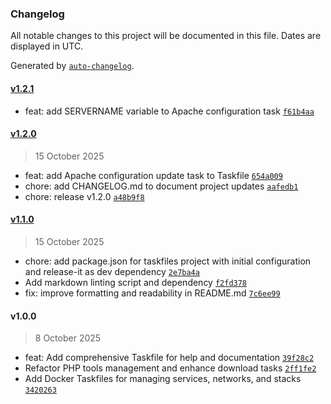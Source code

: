 ### Changelog

All notable changes to this project will be documented in this file. Dates are displayed in UTC.

Generated by [`auto-changelog`](https://github.com/CookPete/auto-changelog).

#### [v1.2.1](https://github.com/koromerzhin/taskfiles/compare/v1.2.0...v1.2.1)

- feat: add SERVERNAME variable to Apache configuration task [`f61b4aa`](https://github.com/koromerzhin/taskfiles/commit/f61b4aae79ebd1f65000b651f6a02a7e363fd7bd)

#### [v1.2.0](https://github.com/koromerzhin/taskfiles/compare/v1.1.0...v1.2.0)

> 15 October 2025

- feat: add Apache configuration update task to Taskfile [`654a009`](https://github.com/koromerzhin/taskfiles/commit/654a00942930c1563176440b7b9a959ff5aa6f06)
- chore: add CHANGELOG.md to document project updates [`aafedb1`](https://github.com/koromerzhin/taskfiles/commit/aafedb10ea35098b370fb3d3cacd8dac61f8684f)
- chore: release v1.2.0 [`a48b9f8`](https://github.com/koromerzhin/taskfiles/commit/a48b9f8b79226fd9475de4cdc0164237360f42ad)

#### [v1.1.0](https://github.com/koromerzhin/taskfiles/compare/v1.0.0...v1.1.0)

> 15 October 2025

- chore: add package.json for taskfiles project with initial configuration and release-it as dev dependency [`2e7ba4a`](https://github.com/koromerzhin/taskfiles/commit/2e7ba4a6306971b5c2746cce55c94843b4fb5cf7)
- Add markdown linting script and dependency [`f2fd378`](https://github.com/koromerzhin/taskfiles/commit/f2fd378cc03870e466cb7fc841b74b7622068086)
- fix: improve formatting and readability in README.md [`7c6ee99`](https://github.com/koromerzhin/taskfiles/commit/7c6ee992575702f70fd77f35b77ab2cea9146d83)

#### v1.0.0

> 8 October 2025

- feat: Add comprehensive Taskfile for help and documentation [`39f28c2`](https://github.com/koromerzhin/taskfiles/commit/39f28c2068a85bf4f851def99b90ad7c989f8fdf)
- Refactor PHP tools management and enhance download tasks [`2ff1fe2`](https://github.com/koromerzhin/taskfiles/commit/2ff1fe23605bb3ba1e620bc4849917d97294cca6)
- Add Docker Taskfiles for managing services, networks, and stacks [`3420263`](https://github.com/koromerzhin/taskfiles/commit/3420263687cf01222aded4ab9ac19899a1075db3)
